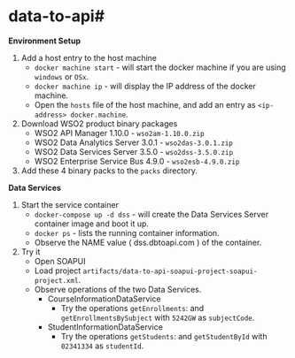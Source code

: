 # data-to-api#

**Environment Setup**
	
  1. Add a host entry to the host machine
     - `docker machine start` - will start the docker machine if you are using `windows` or `OSx`.
     - `docker machine ip` - will display the IP address of the docker machine.
     - Open the `hosts` file of the host machine, and add an entry as `<ip-address> docker.machine`.
  2. Download WSO2 product binary packages
     - WSO2 API Manager 1.10.0 - `wso2am-1.10.0.zip`
     - WSO2 Data Analytics Server 3.0.1 - `wso2das-3.0.1.zip`
     - WSO2 Data Services Server 3.5.0 - `wso2dss-3.5.0.zip`
     - WSO2 Enterprise Service Bus 4.9.0 - `wso2esb-4.9.0.zip`
  3. Add these 4 binary packs to the `packs` directory.
  
  **Data Services**

  1. Start the service container
     - `docker-compose up -d dss` - will create the Data Services Server container image and boot it up.
     - `docker ps` - lists the running container information. 
     - Observe the NAME value ( dss.dbtoapi.com ) of the container.
  2. Try it
     - Open SOAPUI
     - Load project  `artifacts/data-to-api-soapui-project-soapui-project.xml`.
     - Observe operations of the two Data Services.
         - CourseInformationDataService
             - Try the operations `getEnrollments`: and `getEnrollmentsBySubject` with `5242GW` as `subjectCode`.
         - StudentInformationDataService
             - Try the operations `getStudents`: and `getStudentById` with `02341334` as `studentId`.
     